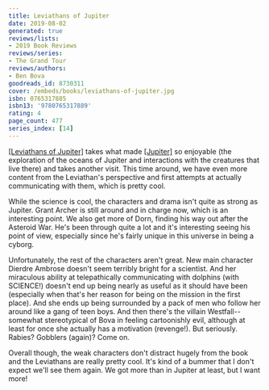```yaml
---
title: Leviathans of Jupiter
date: 2019-08-02
generated: true
reviews/lists:
- 2019 Book Reviews
reviews/series:
- The Grand Tour
reviews/authors:
- Ben Bova
goodreads_id: 8730311
cover: /embeds/books/leviathans-of-jupiter.jpg
isbn: 0765317885
isbn13: '9780765317889'
rating: 4
page_count: 477
series_index: [14]
---
```

[[Leviathans of Jupiter]]() takes what made [[Jupiter]]() so enjoyable (the exploration of the oceans of Jupiter and interactions with the creatures that live there) and takes another visit. This time around, we have even more content from the Leviathan's perspective and first attempts at actually communicating with them, which is pretty cool.  

While the science is cool, the characters and drama isn't quite as strong as Jupiter. Grant Archer is still around and in charge now, which is an interesting point. We also get more of Dorn, finding his way out after the Asteroid War. He's been through quite a lot and it's interesting seeing his point of view, especially since he's fairly unique in this universe in being a cyborg.  

<!--more-->

Unfortunately, the rest of the characters aren't great. New main character Dierdre Ambrose doesn't seem terribly bright for a scientist. And her miraculous ability at telepathically communicating with dolphins (with SCIENCE!) doesn't end up being nearly as useful as it should have been (especially when that's her reason for being on the mission in the first place). And she ends up being surrounded by a pack of men who follow her around like a gang of teen boys. And then there's the villain Westfall-- somewhat stereotypical of Bova in feeling cartoonishly evil, although at least for once she actually has a motivation (revenge!). But seriously. Rabies? Gobblers (again)? Come on.  

Overall though, the weak characters don't distract hugely from the book and the Leviathans are really pretty cool. It's kind of a bummer that I don't expect we'll see them again. We got more than in Jupiter at least, but I want more!